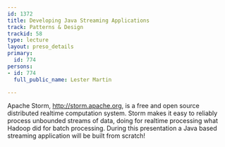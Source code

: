 ```yaml
---
id: 1372
title: Developing Java Streaming Applications
track: Patterns & Design
trackid: 58
type: lecture
layout: preso_details
primary:
  id: 774
persons:
- id: 774
  full_public_name: Lester Martin

---
```

Apache Storm, http://storm.apache.org, is a free and open source distributed realtime computation system. Storm makes it easy to reliably process unbounded streams of data, doing for realtime processing what Hadoop did for batch processing. During this presentation a Java based streaming application will be built from scratch!